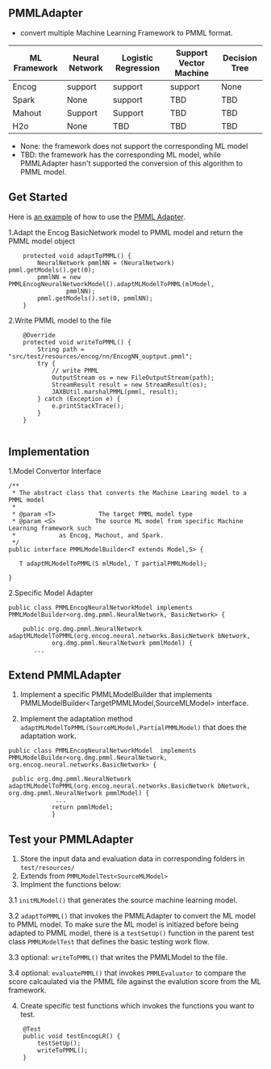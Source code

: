 ## PMMLAdapter

* convert multiple Machine Learning Framework to PMML format.

| ML Framework | Neural Network | Logistic Regression |Support Vector Machine |  Decision Tree|
|-------|--------|---------|-------|---------|
|Encog| support| support| support| None|
|Spark| None| support| TBD| TBD|
|Mahout|Support| Support|TBD|TBD|
|H2o|None| TBD| TBD| TBD|

* None: the framework does not support the corresponding ML model
* TBD: the framework has the corresponding ML model, while PMMLAdapter hasn't supported the conversion of this algorithm to PMML model.

## Get Started
Here is [an example](https://github.com/lisahua/shifu/blob/develop/shifu-plugin-encog/src/test/java/ml/shifu/plugin/encog/adapter/PMMLEncogNeuralNetworkTest.java)  of how to use the [PMML Adapter](https://github.com/lisahua/shifu/blob/develop/shifu-plugin-encog/src/main/java/ml/shifu/plugin/encog/adapter/PMMLEncogNeuralNetworkModel.java).

1.Adapt the Encog BasicNetwork model to PMML model and return the PMML model object

```
    protected void adaptToPMML() {
        NeuralNetwork pmmlNN = (NeuralNetwork) pmml.getModels().get(0);
        pmmlNN = new PMMLEncogNeuralNetworkModel().adaptMLModelToPMML(mlModel,
                pmmlNN);
        pmml.getModels().set(0, pmmlNN);
    }
```

2.Write PMML model to the file

```
    @Override
    protected void writeToPMML() {
        String path = "src/test/resources/encog/nn/EncogNN_ouptput.pmml";
        try {
            // write PMML
            OutputStream os = new FileOutputStream(path);
            StreamResult result = new StreamResult(os);
            JAXBUtil.marshalPMML(pmml, result);
        } catch (Exception e) {
            e.printStackTrace();
        }
    }


```

## Implementation 
1.Model Convertor Interface

```
/**
 * The abstract class that converts the Machine Learing model to a PMML model
 * 
 * @param <T>            The target PMML model type
 * @param <S>           The source ML model from specific Machine Learning framework such
 *            as Encog, Machout, and Spark.
 */
public interface PMMLModelBuilder<T extends Model,S> {

   T adaptMLModelToPMML(S mlModel, T partialPMMLModel);

}
```
2.Specific Model Adapter

```
public class PMMLEncogNeuralNetworkModel implements  PMMLModelBuilder<org.dmg.pmml.NeuralNetwork, BasicNetwork> {

    public org.dmg.pmml.NeuralNetwork adaptMLModelToPMML(org.encog.neural.networks.BasicNetwork bNetwork,
            org.dmg.pmml.NeuralNetwork pmmlModel) {
       ...
```


## Extend PMMLAdapter

1. Implement a specific PMMLModelBuilder that implements PMMLModelBuilder<TargetPMMLModel,SourceMLModel> interface.
  
2. Implement the adaptation method ```adaptMLModelToPMML(SourceMLModel,PartialPMMLModel)``` that does the adaptation work.

```
public class PMMLEncogNeuralNetworkModel  implements  PMMLModelBuilder<org.dmg.pmml.NeuralNetwork, org.encog.neural.networks.BasicNetwork> {

 public org.dmg.pmml.NeuralNetwork adaptMLModelToPMML(org.encog.neural.networks.BasicNetwork bNetwork,  org.dmg.pmml.NeuralNetwork pmmlModel) {
             ...
            return pmmlModel;
            }
```


## Test your PMMLAdapter

1. Store the input data and evaluation data in corresponding folders in ```test/resources/```
2. Extends from ```PMMLModelTest<SourceMLModel>```
3. Implment the functions below:

 3.1 ```initMLModel()``` that generates the source machine learning model.
 
 3.2  ```adaptToPMML()``` that invokes the PMMLAdapter to convert the ML model to PMML model. To make sure the ML model is initiazed before being adapted to PMML model, there is a ```testSetUp()``` function in the parent test class ```PMMLModelTest``` that defines the basic testing work flow.
 
 3.3  optional: ```writeToPMML()``` that writes the PMMLModel to the file.
 
 3.4  optional: ```evaluatePMML()``` that invokes ```PMMLEvaluator``` to compare the score calcaulated via the PMML file against the evalution score from the ML framework.

4. Create specific test functions which invokes the functions you want to test. 
```
    @Test
    public void testEncogLR() {
        testSetUp();
        writeToPMML();
    }
```







